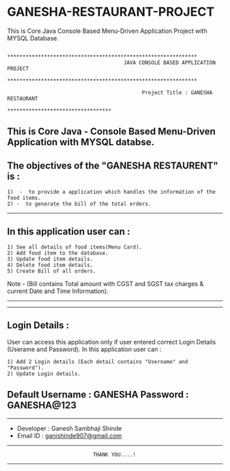 # GANESHA-RESTAURANT-PROJECT
This is Core Java Console Based Menu-Driven Application Project with MYSQL Database.



                                  **************************************************************
                                          JAVA CONSOLE BASED APPLICATION PROJECT
                                  **************************************************************

                                                Project Title : GANESHA RESTAURANT
                                                **********************************


This is Core Java - Console Based Menu-Driven Application with MYSQL databse.
---------------------------------------------------------------------------------------------------------------------------------------------------------

The objectives of the "GANESHA RESTAURENT" is :
------------------------------------------------

	1)  -  to provide a application which handles the information of the food items.
	2) -  to generate the bill of the total orders.

---------------------------------------------------------------------------------------------------------------------------------------------------------

In this application user can :
------------------------------

	1) See all details of food items(Menu Card).
	2) Add food item to the database.
	3) Update food item details.
	4) Delete food item details.
	5) Create Bill of all orders.
Note  - (Bill contains Total amount with  CGST and SGST tax charges  & current Date and Time Information).
****
---------------------------------------------------------------------------------------------------------------------------------------------------------

Login Details : 
----------------

User can access this application only if user entered correct Login Details (Userame and Password).
In this application user can :

	1) Add 2 Login details (Each detail contains "Username" and "Password").
	2) Update Login details.

Default Username : GANESHA   Password : GANESHA@123
---------------------------------------------------------------------------------------------------------------------------------------------------------

*********************************************************************************************************
-	 Developer : Ganesh Sambhaji Shinde
- 	 Email ID : ganishinde907@gmail.com
*********************************************************************************************************
				                THANK YOU....!
*********************************************************************************************************

	
